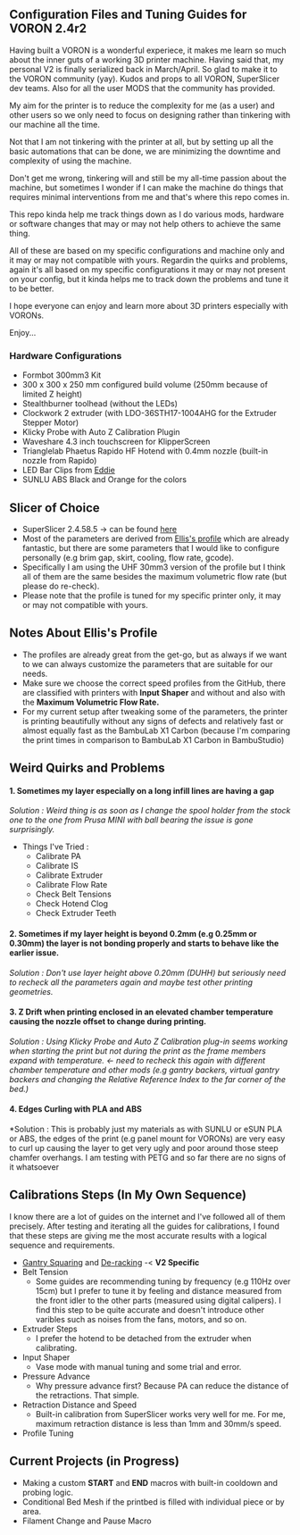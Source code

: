 ## Configuration Files and Tuning Guides for VORON 2.4r2

Having built a VORON is a wonderful experiece, it makes me learn so much about the inner guts of a working 3D printer machine. Having said that, my personal V2 is finally serialized back in March/April. So glad to make it to the VORON community (yay). Kudos and props to all VORON, SuperSlicer dev teams. Also for all the user MODS that the community has provided.

My aim for the printer is to reduce the complexity for me (as a user) and other users so we only need to focus on designing rather than tinkering with our machine all the time.

Not that I am not tinkering with the printer at all, but by setting up all the basic automations that can be done, we are minimizing the downtime and complexity of using the machine.

Don't get me wrong, tinkering will and still be my all-time passion about the machine, but sometimes I wonder if I can make the machine do things that requires minimal interventions from me and that's where this repo comes in.

This repo kinda help me track things down as I do various mods, hardware or software changes that may or may not help others to achieve the same thing.

All of these are based on my specific configurations and machine only and it may or may not compatible with yours. Regardin the quirks and problems, again it's all based on my specific configurations it may or may not present on your config, but it kinda helps me to track down the problems and tune it to be better.

I hope everyone can enjoy and learn more about 3D printers especially with VORONs.

Enjoy...

### Hardware Configurations
- Formbot 300mm3 Kit
- 300 x 300 x 250 mm configured build volume (250mm because of limited Z height)
- Stealthburner toolhead (without the LEDs)
- Clockwork 2 extruder (with  LDO-36STH17-1004AHG for the Extruder Stepper Motor)
- Klicky Probe with Auto Z Calibration Plugin
- Waveshare 4.3 inch touchscreen for KlipperScreen
- Trianglelab Phaetus Rapido HF Hotend with 0.4mm nozzle (built-in nozzle from Rapido)
- LED Bar Clips from [Eddie](https://github.com/VoronDesign/VoronUsers/blob/master/printer_mods/eddie/LED_Bar_Clip/LED_Bar_Clip_Misumi_version2.stl) 
- SUNLU ABS Black and Orange for the colors

## Slicer of Choice
- SuperSlicer 2.4.58.5 -> can be found [here](https://github.com/supermerill/SuperSlicer/releases)
- Most of the parameters are derived from [Ellis's profile](https://github.com/AndrewEllis93/Ellis-SuperSlicer-Profiles) which are already fantastic, but there are some parameters that I would like to configure personally (e.g brim gap, skirt, cooling, flow rate, gcode). 
- Specifically I am using the UHF 30mm3 version of the profile but I think all of them are the same besides the maximum volumetric flow rate (but please do re-check).
- Please note that the profile is tuned for my specific printer only, it may or may not compatible with yours.

## Notes About Ellis's Profile
- The profiles are already great from the get-go, but as always if we want to we can always customize the parameters that are suitable for our needs.
- Make sure we choose the correct speed profiles from the GitHub, there are classified with printers with **Input Shaper** and without and also with the **Maximum Volumetric Flow Rate.**
- For my current setup after tweaking some of the parameters, the printer is printing beautifully without any signs of defects and relatively fast or almost equally fast as the BambuLab X1 Carbon (because I'm comparing the print times in comparison to BambuLab X1 Carbon in BambuStudio)

## Weird Quirks and Problems
#### 1. Sometimes my layer especially on a long infill lines are having a gap 
*Solution : Weird thing is as soon as I change the spool holder from the stock one to the one from Prusa MINI with ball bearing the issue is gone surprisingly.*
- Things I've Tried : 
   - Calibrate PA
   - Calibrate IS
   - Calibrate Extruder
   - Calibrate Flow Rate
   - Check Belt Tensions
   - Check Hotend Clog
   - Check Extruder Teeth

#### 2. Sometimes if my layer height is beyond 0.2mm (e.g 0.25mm or 0.30mm) the layer is not bonding properly and starts to behave like the earlier issue.
*Solution : Don't use layer height above 0.20mm (DUHH) but seriously need to recheck all the parameters again and maybe test other printing geometries.*

#### 3. Z Drift when printing enclosed in an elevated chamber temperature causing the nozzle offset to change during printing.

*Solution : Using Klicky Probe and Auto Z Calibration plug-in seems working when starting the print but not during the print as the frame members expand with temperature. <- need to recheck this again with different chamber temperature and other mods (e.g gantry backers, virtual gantry backers and changing the Relative Reference Index to the far corner of the bed.)*

#### 4. Edges Curling with PLA and ABS

*Solution : This is probably just my materials as with SUNLU or eSUN PLA or ABS, the edges of the print (e.g panel mount for VORONs) are very easy to curl up causing the layer to get very ugly and poor around those steep chamfer overhangs. I am testing with PETG and so far there are no signs of it whatsoever

## Calibrations Steps (In My Own Sequence)
I know there are a lot of guides on the internet and I've followed all of them precisely.
After testing and iterating all the guides for calibrations, I found that these steps are giving me the most accurate results with a logical sequence and requirements.
- [Gantry Squaring](https://github.com/AndrewEllis93/Print-Tuning-Guide/blob/main/articles/voron_v2_gantry_squaring.md) and [De-racking](https://www.youtube.com/watch?v=cOn6u9kXvy0) -< **V2 Specific**
- Belt Tension
   - Some guides are recommending tuning by frequency (e.g 110Hz over 15cm) but I prefer to tune it by feeling and distance measured from the front idler to the other parts (measured using digital calipers). I find this step to be quite accurate and doesn't introduce other varibles such as noises from the fans, motors, and so on.
- Extruder Steps
   - I prefer the hotend to be detached from the extruder when calibrating.  
- Input Shaper
   - Vase mode with manual tuning and some trial and error. 
- Pressure Advance
   - Why pressure advance first? Because PA can reduce the distance of the retractions. That simple.
- Retraction Distance and Speed
   - Built-in calibration from SuperSlicer works very well for me. For me, maximum retraction distance is less than 1mm and 30mm/s speed. 
- Profile Tuning  

## Current Projects (in Progress)
- Making a custom **START** and **END** macros with built-in cooldown and probing logic.
- Conditional Bed Mesh if the printbed is filled with individual piece or by area.
- Filament Change and Pause Macro




<!---
oktavianusricky/oktavianusricky is a ✨ special ✨ repository because its `README.md` (this file) appears on your GitHub profile.
You can click the Preview link to take a look at your changes.
--->
